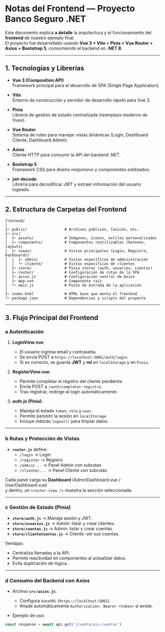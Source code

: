 # **Notas del Frontend — Proyecto Banco Seguro .NET**

Este documento explica **a detalle** la arquitectura y el funcionamiento del **frontend** de nuestro ejemplo final.  
El proyecto fue desarrollado usando **Vue 3 + Vite + Pinia + Vue Router + Axios + Bootstrap 5**, consumiendo el backend en **.NET 8**.

---

## **1. Tecnologías y Librerías**

- **Vue 3 (Composition API)**  
  Framework principal para el desarrollo de SPA (Single Page Application).

- **Vite**  
  Entorno de construcción y servidor de desarrollo rápido para Vue 3.

- **Pinia**  
  Librería de gestión de estado centralizada (reemplazo moderno de Vuex).

- **Vue Router**  
  Sistema de ruteo para manejar vistas dinámicas (Login, Dashboard Cliente, Dashboard Admin).

- **Axios**  
  Cliente HTTP para consumir la API del backend .NET.

- **Bootstrap 5**  
  Framework CSS para diseño responsivo y componentes estilizados.

- **jwt-decode**  
  Librería para decodificar JWT y extraer información del usuario logeado.

---

## **2. Estructura de Carpetas del Frontend**

```
frontend/
│
├─ public/                 # Archivos públicos, favicon, etc.
├─ src/
│  ├─ assets/              # Imágenes, íconos, estilos personalizados
│  ├─ components/          # Componentes reutilizables (botones, layouts)
│  ├─ views/               # Vistas principales (Login, Registro, Dashboards)
│  │  ├─ admin/            # Vistas específicas de administración
│  │  └─ cliente/          # Vistas específicas de clientes
│  ├─ store/               # Pinia stores (auth, usuarios, cuentas)
│  ├─ router/              # Configuración de rutas de la SPA
│  ├─ axios.js             # Configuración central de Axios
│  ├─ App.vue              # Componente raíz
│  └─ main.js              # Punto de entrada de la aplicación
│
├─ index.html              # HTML base que monta el frontend
└─ package.json            # Dependencias y scripts del proyecto
```

---

## **3. Flujo Principal del Frontend**

### **a Autenticación**

1. **LoginView.vue**:
   - El usuario ingresa email y contraseña.
   - Se envía POST a `https://localhost:5001/auth/login`.
   - Si es correcto, se guarda **JWT** y **rol** en `localStorage` y en `Pinia`.

2. **RegisterView.vue**:
   - Permite completar el registro del cliente pendiente.
   - Envía POST a `/auth/completar-registro`.
   - Tras registrar, redirige al login automáticamente.

3. **auth.js (Pinia)**:
   - Maneja el estado `token`, `role` y `user`.
   - Permite persistir la sesión en `localStorage`.
   - Incluye método `logout()` para limpiar datos.

---

### **b Rutas y Protección de Vistas**

- **`router.js`** define:
  - `/login` → Login
  - `/register` → Registro
  - `/admin/...` → Panel Admin con subrutas
  - `/cliente/...` → Panel Cliente con subrutas

Cada panel carga su **Dashboard** (AdminDashboard.vue / UserDashboard.vue)  
y dentro, un `<router-view />` muestra la sección seleccionada.

---

### **c Gestión de Estado (Pinia)**

- **`store/auth.js`** → Maneja sesión y JWT.  
- **`store/usuarios.js`** → Admin: listar y crear clientes.  
- **`store/cuentas.js`** → Admin: listar y crear cuentas.  
- **`store/clienteCuentas.js`** → Cliente: ver sus cuentas.

Ventajas:
- Centraliza llamadas a la API.
- Permite reactividad en componentes al actualizar datos.
- Evita duplicación de lógica.

---

### **d Consumo del Backend con Axios**

- Archivo **`src/axios.js`**:
  - Configura `baseURL` (`https://localhost:5001`).
  - Añade automáticamente `Authorization: Bearer <token>` si existe.
  
- Ejemplo de uso:
```js
const response = await api.get('/cuenta/mis-cuentas')
```
